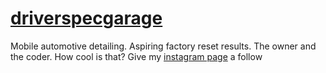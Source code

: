 # [driverspecgarage](https://andrekef.github.io/driverspecgarage/index.html)
Mobile automotive detailing. Aspiring factory reset results.
The owner and the coder. How cool is that? Give my [instagram page](https://www.instagram.com/driverspecgarage/) a follow
